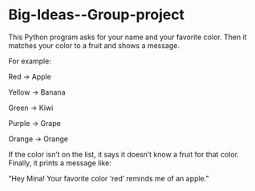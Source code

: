 # Big-Ideas--Group-project
This Python program asks for your name and your favorite color. Then it matches your color to a fruit and shows a message.

For example:

Red → Apple

Yellow → Banana

Green → Kiwi

Purple → Grape

Orange → Orange

If the color isn’t on the list, it says it doesn’t know a fruit for that color.
Finally, it prints a message like:

“Hey Mina! Your favorite color ‘red’ reminds me of an apple.”
